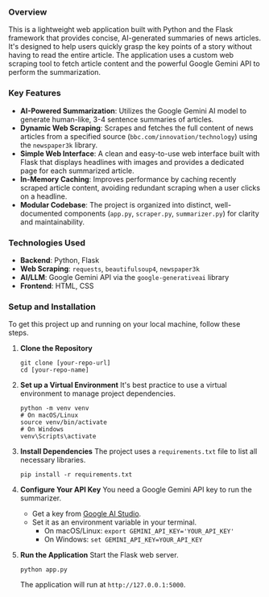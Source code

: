 ### **Overview**

This is a lightweight web application built with Python and the Flask framework that provides concise, AI-generated summaries of news articles. It's designed to help users quickly grasp the key points of a story without having to read the entire article. The application uses a custom web scraping tool to fetch article content and the powerful Google Gemini API to perform the summarization.

### **Key Features**

  * **AI-Powered Summarization**: Utilizes the Google Gemini AI model to generate human-like, 3-4 sentence summaries of articles.
  * **Dynamic Web Scraping**: Scrapes and fetches the full content of news articles from a specified source (`bbc.com/innovation/technology`) using the `newspaper3k` library.
  * **Simple Web Interface**: A clean and easy-to-use web interface built with Flask that displays headlines with images and provides a dedicated page for each summarized article.
  * **In-Memory Caching**: Improves performance by caching recently scraped article content, avoiding redundant scraping when a user clicks on a headline.
  * **Modular Codebase**: The project is organized into distinct, well-documented components (`app.py`, `scraper.py`, `summarizer.py`) for clarity and maintainability.

### **Technologies Used**

  * **Backend**: Python, Flask
  * **Web Scraping**: `requests`, `beautifulsoup4`, `newspaper3k`
  * **AI/LLM**: Google Gemini API via the `google-generativeai` library
  * **Frontend**: HTML, CSS

### **Setup and Installation**

To get this project up and running on your local machine, follow these steps.

1.  **Clone the Repository**

    ```
    git clone [your-repo-url]
    cd [your-repo-name]
    ```

2.  **Set up a Virtual Environment**
    It's best practice to use a virtual environment to manage project dependencies.

    ```
    python -m venv venv
    # On macOS/Linux
    source venv/bin/activate
    # On Windows
    venv\Scripts\activate
    ```

3.  **Install Dependencies**
    The project uses a `requirements.txt` file to list all necessary libraries.

    ```
    pip install -r requirements.txt
    ```

4.  **Configure Your API Key**
    You need a Google Gemini API key to run the summarizer.

      * Get a key from [Google AI Studio](https://aistudio.google.com/app/apikey).
      * Set it as an environment variable in your terminal.
          * On macOS/Linux: `export GEMINI_API_KEY='YOUR_API_KEY'`
          * On Windows: `set GEMINI_API_KEY=YOUR_API_KEY`

5.  **Run the Application**
    Start the Flask web server.

    ```
    python app.py
    ```

    The application will run at `http://127.0.0.1:5000`.

